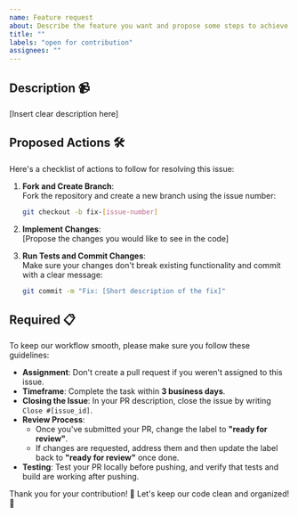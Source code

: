 ```yaml
---
name: Feature request
about: Describe the feature you want and propose some steps to achieve it
title: ""
labels: "open for contribution"
assignees: ""
---
```


## Description 📹

[Insert clear description here]

## Proposed Actions 🛠️

Here's a checklist of actions to follow for resolving this issue:

1. **Fork and Create Branch**:  
   Fork the repository and create a new branch using the issue number:
   ```bash
   git checkout -b fix-[issue-number]
   ```

2. **Implement Changes**:  
   [Propose the changes you would like to see in the code]

3. **Run Tests and Commit Changes**:  
   Make sure your changes don't break existing functionality and commit with a clear message:
   ```bash
   git commit -m "Fix: [Short description of the fix]"
   ```

## Required 📋

To keep our workflow smooth, please make sure you follow these guidelines:

- **Assignment**: Don't create a pull request if you weren't assigned to this issue.
- **Timeframe**: Complete the task within **3 business days**.
- **Closing the Issue**: In your PR description, close the issue by writing `Close #[issue_id]`.
- **Review Process**:
  - Once you've submitted your PR, change the label to **"ready for review"**.
  - If changes are requested, address them and then update the label back to **"ready for review"** once done.
- **Testing**: Test your PR locally before pushing, and verify that tests and build are working after pushing.

Thank you for your contribution! 🙏 Let's keep our code clean and organized! 🚀
